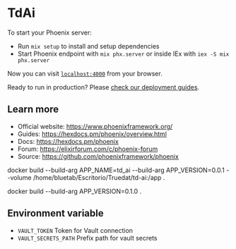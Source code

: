 # TdAi

To start your Phoenix server:

- Run `mix setup` to install and setup dependencies
- Start Phoenix endpoint with `mix phx.server` or inside IEx with `iex -S mix phx.server`

Now you can visit [`localhost:4000`](http://localhost:4000) from your browser.

Ready to run in production? Please [check our deployment guides](https://hexdocs.pm/phoenix/deployment.html).

## Learn more

- Official website: https://www.phoenixframework.org/
- Guides: https://hexdocs.pm/phoenix/overview.html
- Docs: https://hexdocs.pm/phoenix
- Forum: https://elixirforum.com/c/phoenix-forum
- Source: https://github.com/phoenixframework/phoenix

docker build --build-arg APP_NAME=td_ai --build-arg APP_VERSION=0.0.1 --volume /home/bluetab/Escritorio/Truedat/td-ai:/app .

docker build --build-arg APP_VERSION=0.1.0 .

## Environment variable

- `VAULT_TOKEN` Token for Vault connection
- `VAULT_SECRETS_PATH` Prefix path for vault secrets